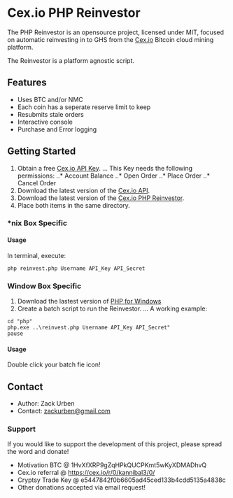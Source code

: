 # Cex.io PHP Reinvestor
The PHP Reinvestor is an opensource project, licensed under MIT, focused on automatic reinvesting in to GHS from the [Cex.io](https://cex.io/r/0/kannibal3/0/) Bitcoin cloud mining platform.

The Reinvestor is a platform agnostic script.

## Features
+ Uses BTC and/or NMC
+ Each coin has a seperate reserve limit to keep
+ Resubmits stale orders
+ Interactive console
+ Purchase and Error logging

## Getting Started
1. Obtain a free [Cex.io API Key](https://cex.io/trade/profile).
... This Key needs the following permissions: 
..* Account Balance 
..* Open Order 
..* Place Order 
..* Cancel Order 
2. Download the latest version of the [Cex.io API](https://github.com/zackurben/cex.io-api-php).
3. Download the latest version of the [Cex.io PHP Reinvestor](https://github.com/zackurben/cex_reinvest).
4. Place both items in the same directory.

### *nix Box Specific
#### Usage
In terminal, execute:

```
php reinvest.php Username API_Key API_Secret
```

### Window Box Specific
1. Download the lastest version of [PHP for Windows](http://windows.php.net/downloads/releases/php-5.5.7-Win32-VC11-x64.zip)
2. Create a batch script to run the Reinvestor.
... A working example:

```
cd "php" 
php.exe ..\reinvest.php Username API_Key API_Secret" 
pause 
```

#### Usage
Double click your batch fie icon!

## Contact
* Author: Zack Urben
* Contact: zackurben@gmail.com

### Support
If you would like to support the development of this project, please spread the word and donate!

* Motivation BTC @ 1HvXfXRP9gZqHPkQUCPKmt5wKyXDMADhvQ
* Cex.io referral @ https://cex.io/r/0/kannibal3/0/
* Cryptsy Trade Key @ e5447842f0b6605ad45ced133b4cdd5135a4838c
* Other donations accepted via email request!
